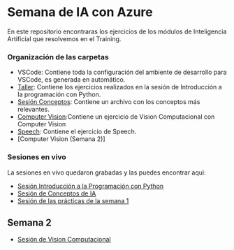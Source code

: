 # Semana de IA con Azure

En este repositorio encontraras los ejercicios de los módulos de Inteligencia Artificial que resolvemos en el Training.

### Organización de las carpetas
* VSCode: Contiene toda la configuración del ambiente de desarrollo para VSCode, es generada en automático.
* [Taller](https://github.com/FernandaOchoa/python101Nubers/tree/main/Taller): Contiene los ejercicios realizados en la sesión de Introducción a la programación con Python.
* [Sesión Conceptos](https://github.com/FernandaOchoa/python101Nubers/tree/main/SesionConceptos): Contiene un archivo con los conceptos más relevantes.
* [Computer Vision](https://github.com/FernandaOchoa/python101Nubers/tree/main/ComputerVision):Contiene un ejercicio de Vision Computacional con Computer Vision
* [Speech](https://github.com/FernandaOchoa/python101Nubers/tree/main/Speech): Contiene el ejercicio de Speech.
* [Computer Vision (Semana 2)]
### Sesiones en vivo

La sesiones en vivo quedaron grabadas y las puedes encontrar aquí:

* [Sesión Introducción a la Programación con Python](https://web.microsoftstream.com/video/3ec20b6e-8d3b-466e-aa56-c1b160118194)
* [Sesión de Conceptos de IA](https://web.microsoftstream.com/video/d5109b18-d867-4773-a10e-f79080d50b12)
* [Sesión de las prácticas de la semana 1](https://web.microsoftstream.com/video/8f98bfff-26ea-4a2a-a6f3-35e7032dd2ea)

## Semana 2

* [Sesión de Vision Computacional](https://web.microsoftstream.com/video/e6886cdb-2463-4df1-8542-46afdb5ddd4f?list=studio)
